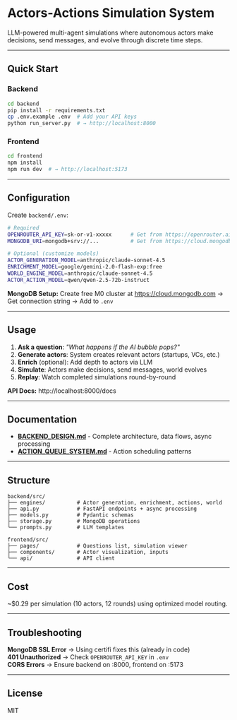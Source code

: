 # Actors-Actions Simulation System

LLM-powered multi-agent simulations where autonomous actors make decisions, send messages, and evolve through discrete time steps.

---

## Quick Start

### Backend
```bash
cd backend
pip install -r requirements.txt
cp .env.example .env  # Add your API keys
python run_server.py  # → http://localhost:8000
```

### Frontend
```bash
cd frontend
npm install
npm run dev  # → http://localhost:5173
```

---

## Configuration

Create `backend/.env`:

```bash
# Required
OPENROUTER_API_KEY=sk-or-v1-xxxxx      # Get from https://openrouter.ai/keys
MONGODB_URI=mongodb+srv://...          # Get from https://cloud.mongodb.com

# Optional (customize models)
ACTOR_GENERATION_MODEL=anthropic/claude-sonnet-4.5
ENRICHMENT_MODEL=google/gemini-2.0-flash-exp:free
WORLD_ENGINE_MODEL=anthropic/claude-sonnet-4.5
ACTOR_ACTION_MODEL=qwen/qwen-2.5-72b-instruct
```

**MongoDB Setup:** Create free M0 cluster at https://cloud.mongodb.com → Get connection string → Add to `.env`

---

## Usage

1. **Ask a question**: _"What happens if the AI bubble pops?"_
2. **Generate actors**: System creates relevant actors (startups, VCs, etc.)
3. **Enrich** (optional): Add depth to actors via LLM
4. **Simulate**: Actors make decisions, send messages, world evolves
5. **Replay**: Watch completed simulations round-by-round

**API Docs:** http://localhost:8000/docs

---

## Documentation

- **[BACKEND_DESIGN.md](BACKEND_DESIGN.md)** - Complete architecture, data flows, async processing
- **[ACTION_QUEUE_SYSTEM.md](ACTION_QUEUE_SYSTEM.md)** - Action scheduling patterns

---

## Structure

```
backend/src/
├── engines/          # Actor generation, enrichment, actions, world
├── api.py            # FastAPI endpoints + async processing
├── models.py         # Pydantic schemas
├── storage.py        # MongoDB operations
└── prompts.py        # LLM templates

frontend/src/
├── pages/            # Questions list, simulation viewer
├── components/       # Actor visualization, inputs
└── api/              # API client
```

---

## Cost

~$0.29 per simulation (10 actors, 12 rounds) using optimized model routing.

---

## Troubleshooting

**MongoDB SSL Error** → Using certifi fixes this (already in code)  
**401 Unauthorized** → Check `OPENROUTER_API_KEY` in `.env`  
**CORS Errors** → Ensure backend on :8000, frontend on :5173

---

## License

MIT
